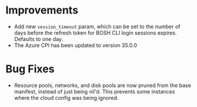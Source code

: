 # Improvements

- Add new `session_timeout` param, which can be set to the number of days before
  the refresh token for BOSH CLI login sessions expires. Defaults to one day.
- The Azure CPI has been updated to version 35.0.0

# Bug Fixes

- Resource pools, networks, and disk pools are now pruned from the base
  manifest, instead of just being nil'd.  This prevents some instances where
  the cloud config was being ignored.
